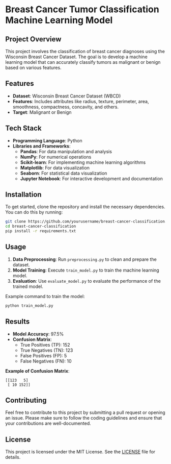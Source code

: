 # Breast Cancer Tumor Classification Machine Learning Model

## Project Overview

This project involves the classification of breast cancer diagnoses using the Wisconsin Breast Cancer Dataset. The goal is to develop a machine learning model that can accurately classify tumors as malignant or benign based on various features.

## Features

- **Dataset**: Wisconsin Breast Cancer Dataset (WBCD)
- **Features**: Includes attributes like radius, texture, perimeter, area, smoothness, compactness, concavity, and others.
- **Target**: Malignant or Benign

## Tech Stack

- **Programming Language**: Python
- **Libraries and Frameworks**:
  - **Pandas**: For data manipulation and analysis
  - **NumPy**: For numerical operations
  - **Scikit-learn**: For implementing machine learning algorithms
  - **Matplotlib**: For data visualization
  - **Seaborn**: For statistical data visualization
  - **Jupyter Notebook**: For interactive development and documentation

## Installation

To get started, clone the repository and install the necessary dependencies. You can do this by running:

```bash
git clone https://github.com/yourusername/breast-cancer-classification.git
cd breast-cancer-classification
pip install -r requirements.txt
```

## Usage

1. **Data Preprocessing**: Run `preprocessing.py` to clean and prepare the dataset.
2. **Model Training**: Execute `train_model.py` to train the machine learning model.
3. **Evaluation**: Use `evaluate_model.py` to evaluate the performance of the trained model.

Example command to train the model:

```bash
python train_model.py
```

## Results

- **Model Accuracy**: 97.5%
- **Confusion Matrix**:
  - True Positives (TP): 152
  - True Negatives (TN): 123
  - False Positives (FP): 5
  - False Negatives (FN): 10

**Example of Confusion Matrix**:

```
[[123   5]
 [ 10 152]]
```

## Contributing

Feel free to contribute to this project by submitting a pull request or opening an issue. Please make sure to follow the coding guidelines and ensure that your contributions are well-documented.

## License

This project is licensed under the MIT License. See the [LICENSE](LICENSE) file for details.

